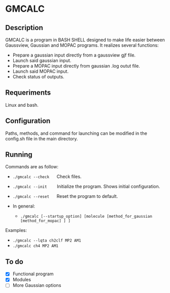 # GMCALC

## Description

GMCALC is a program in BASH SHELL designed to make life easier between Gaussview, Gaussian and MOPAC programs.
It realizes several functions:
- Prepare a gaussian input directly from a gaussview gjf file.
- Launch said gaussian input.
- Prepare a MOPAC input directly from gaussian .log outut file.
- Launch said MOPAC input.
- Check status of outputs.

## Requeriments

Linux and bash.

## Configuration

Paths, methods, and command for launching can be modified in the config.sh file in the main directory.

## Running

Commands are as follow:

- `./gmcalc --check`      Check files.
- `./gmcalc --init`        Initialize the program. Shows initial configuration.
- `./gmcalc --reset`      Reset the program to default.

- In general:
  - `./gmcalc [--startup_option] [molecule [method_for_gaussian [method_for_mopac] ] ]`
  
Examples:
- `./gmcalc --lqta ch2clf MP2 AM1`
- `./gmcalc ch4 MP2 AM1`

## To do

- [x] Functional program
- [x] Modules
- [ ] More Gaussian options
